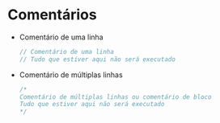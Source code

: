 # Comentários

* Comentário de uma linha
    ```js
    // Comentário de uma linha
    // Tudo que estiver aqui não será executado
    ```

* Comentário de múltiplas linhas
    ```js
    /*
    Comentário de múltiplas linhas ou comentário de bloco
    Tudo que estiver aqui não será executado
    */
    ```